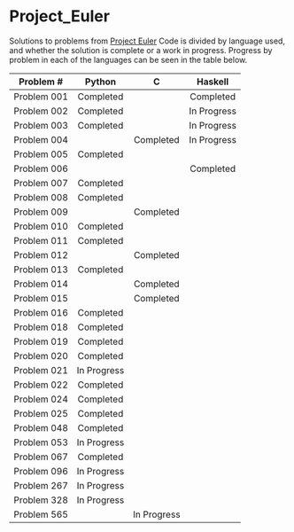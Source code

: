 # Project_Euler
Solutions to problems from [Project Euler](projecteuler.net)
Code is divided by language used, and whether the solution is complete or a work in progress.
Progress by problem in each of the languages can be seen in the table below.

|Problem #  |Python     |C          |Haskell    |
|:---------:|:---------:|:---------:|:---------:|
|Problem 001| Completed |           | Completed |
|Problem 002| Completed |           |In Progress|
|Problem 003| Completed |           |In Progress|
|Problem 004|           | Completed |In Progress|
|Problem 005| Completed |           |           |
|Problem 006|           |           | Completed |
|Problem 007| Completed |           |           |
|Problem 008| Completed |           |           |
|Problem 009|           | Completed |           |
|Problem 010| Completed |           |           |
|Problem 011| Completed |           |           |
|Problem 012|           | Completed |           |
|Problem 013| Completed |           |           |
|Problem 014|           | Completed |           |
|Problem 015|           | Completed |           |
|Problem 016| Completed |           |           |
|Problem 018| Completed |           |           |
|Problem 019| Completed |           |           |
|Problem 020| Completed |           |           |
|Problem 021|In Progress|           |           |
|Problem 022| Completed |           |           |
|Problem 024| Completed |           |           |
|Problem 025| Completed |           |           |
|Problem 048| Completed |           |           |
|Problem 053|In Progress|           |           |
|Problem 067| Completed |           |           |
|Problem 096|In Progress|           |           |
|Problem 267|In Progress|           |           |
|Problem 328|In Progress|           |           |
|Problem 565|           |In Progress|           |
